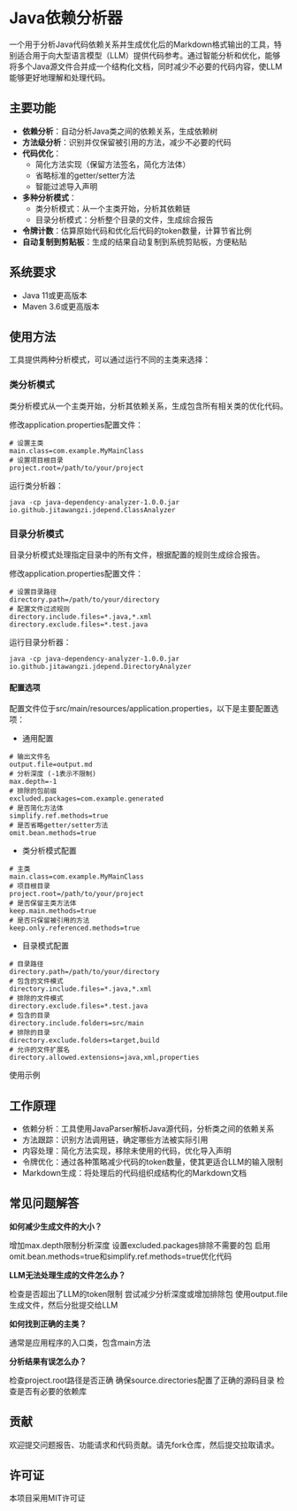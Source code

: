 # Java依赖分析器

一个用于分析Java代码依赖关系并生成优化后的Markdown格式输出的工具，特别适合用于向大型语言模型（LLM）提供代码参考。通过智能分析和优化，能够将多个Java源文件合并成一个结构化文档，同时减少不必要的代码内容，使LLM能够更好地理解和处理代码。

## 主要功能

- **依赖分析**：自动分析Java类之间的依赖关系，生成依赖树
- **方法级分析**：识别并仅保留被引用的方法，减少不必要的代码
- **代码优化**：
  - 简化方法实现（保留方法签名，简化方法体）
  - 省略标准的getter/setter方法
  - 智能过滤导入声明
- **多种分析模式**：
  - 类分析模式：从一个主类开始，分析其依赖链
  - 目录分析模式：分析整个目录的文件，生成综合报告
- **令牌计数**：估算原始代码和优化后代码的token数量，计算节省比例
- **自动复制到剪贴板**：生成的结果自动复制到系统剪贴板，方便粘贴

## 系统要求

- Java 11或更高版本
- Maven 3.6或更高版本

## 使用方法
工具提供两种分析模式，可以通过运行不同的主类来选择：


### 类分析模式
类分析模式从一个主类开始，分析其依赖关系，生成包含所有相关类的优化代码。

修改application.properties配置文件：

```
# 设置主类
main.class=com.example.MyMainClass
# 设置项目根目录
project.root=/path/to/your/project
```
运行类分析器：
```
java -cp java-dependency-analyzer-1.0.0.jar io.github.jitawangzi.jdepend.ClassAnalyzer
```
### 目录分析模式
目录分析模式处理指定目录中的所有文件，根据配置的规则生成综合报告。

修改application.properties配置文件：
```
# 设置目录路径
directory.path=/path/to/your/directory
# 配置文件过滤规则
directory.include.files=*.java,*.xml
directory.exclude.files=*.test.java
```
运行目录分析器：

```
java -cp java-dependency-analyzer-1.0.0.jar io.github.jitawangzi.jdepend.DirectoryAnalyzer
```
#### 配置选项

配置文件位于src/main/resources/application.properties，以下是主要配置选项：

- 通用配置
```
# 输出文件名
output.file=output.md
# 分析深度 (-1表示不限制)
max.depth=-1
# 排除的包前缀
excluded.packages=com.example.generated
# 是否简化方法体
simplify.ref.methods=true
# 是否省略getter/setter方法
omit.bean.methods=true
```
- 类分析模式配置
```
# 主类
main.class=com.example.MyMainClass
# 项目根目录
project.root=/path/to/your/project
# 是否保留主类方法体
keep.main.methods=true
# 是否只保留被引用的方法
keep.only.referenced.methods=true
```
- 目录模式配置
```
# 目录路径
directory.path=/path/to/your/directory
# 包含的文件模式
directory.include.files=*.java,*.xml
# 排除的文件模式
directory.exclude.files=*.test.java
# 包含的目录
directory.include.folders=src/main
# 排除的目录
directory.exclude.folders=target,build
# 允许的文件扩展名
directory.allowed.extensions=java,xml,properties
```

使用示例

## 工作原理
- 依赖分析：工具使用JavaParser解析Java源代码，分析类之间的依赖关系
- 方法跟踪：识别方法调用链，确定哪些方法被实际引用
- 内容处理：简化方法实现，移除未使用的代码，优化导入声明
- 令牌优化：通过各种策略减少代码的token数量，使其更适合LLM的输入限制
- Markdown生成：将处理后的代码组织成结构化的Markdown文档

## 常见问题解答
**如何减少生成文件的大小？**

增加max.depth限制分析深度
设置excluded.packages排除不需要的包
启用omit.bean.methods=true和simplify.ref.methods=true优化代码

**LLM无法处理生成的文件怎么办？**

检查是否超出了LLM的token限制
尝试减少分析深度或增加排除包
使用output.file生成文件，然后分批提交给LLM

**如何找到正确的主类？**

通常是应用程序的入口类，包含main方法

**分析结果有误怎么办？**

检查project.root路径是否正确
确保source.directories配置了正确的源码目录
检查是否有必要的依赖库
## 贡献
欢迎提交问题报告、功能请求和代码贡献。请先fork仓库，然后提交拉取请求。

## 许可证
本项目采用MIT许可证

